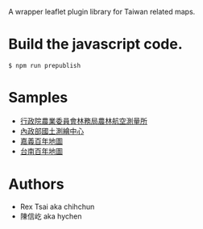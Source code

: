 
A wrapper leaflet plugin library for Taiwan related maps.

# Build the javascript code.

```
$ npm run prepublish
```

# Samples

- [行政院農業委員會林務局農林航空測量所](sample/atis.html)
- [內政部國土測繪中心](sample/nlsc.html)
- [嘉義百年地圖](sample/rchss-chiayi.html)
- [台南百年地圖](sample/rchss-tainan.html)

# Authors

- Rex Tsai aka chihchun
- 陳信屹 aka hychen
